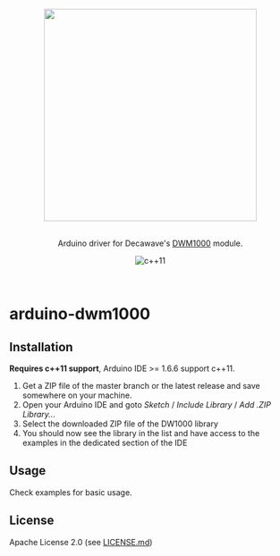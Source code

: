 <br/>
<div align="center">
  <img width="380px" src="https://drive.google.com/open?id=1Y7PUmOzlUpDRZuM4zSEY7W6y-3DXo5B9">
</div>
<br/>
<div align="center">

Arduino driver for Decawave's [DWM1000](http://www.decawave.com/products/dwm1000-module) module.

![c++11](https://img.shields.io/badge/C%2B%2B-11-brightgreen.svg)
</div>
<br/>


# arduino-dwm1000


Installation
------------
**Requires c++11 support**, Arduino IDE >= 1.6.6 support c++11.

 1. Get a ZIP file of the master branch or the latest release and save somewhere on your machine.
 2. Open your Arduino IDE and goto _Sketch_ / _Include Library_ / _Add .ZIP Library..._
 3. Select the downloaded ZIP file of the DW1000 library
 4. You should now see the library in the list and have access to the examples in the dedicated section of the IDE

Usage
-----
Check examples for basic usage.

License
-------
Apache License 2.0 (see [LICENSE.md](https://github.com/F-Army/arduino-dwm1000/blob/master/LICENSE.md))
